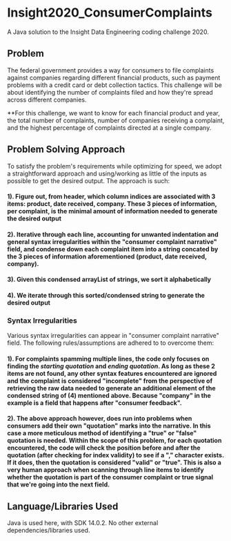 # Insight2020_ConsumerComplaints
A Java solution to the Insight Data Engineering coding challenge 2020. 

## Problem
The federal government provides a way for consumers to file complaints against companies regarding different financial products, such as payment problems with a credit card or debt collection tactics. This challenge will be about identifying the number of complaints filed and how they're spread across different companies. 

**For this challenge, we want to know for each financial product and year, the total number of complaints, number of companies receiving a complaint, and the highest percentage of complaints directed at a single company.

## Problem Solving Approach
To satisfy the problem's requirements while optimizing for speed, we adopt a straightforward approach and using/working as little of the inputs as possible to get the desired output. The approach is such:
#### 1). Figure out, from header, which column indices are associated with 3 items: product, date received, company. These 3 pieces of information, per complaint, is the minimal amount of information needed to generate the desired output
#### 2). Iterative through each line, accounting for unwanted indentation and general syntax irregularities within the "consumer complaint narrative" field, and condense down each complaint item into a string concated by the 3 pieces of information aforementioned (product, date received, company).
#### 3). Given this condensed arrayList of strings, we sort it alphabetically
#### 4). We iterate through this sorted/condensed string to generate the desired output
### Syntax Irregularities
Various syntax irregularities can appear in "consumer complaint narrative" field. The following rules/assumptions are adhered to to overcome them:
#### 1). For complaints spamming multiple lines, the code only focuses on finding the *starting quotation* and *ending quotation*. As long as these 2 items are not found, any other syntax features encountered are ignored and the complaint is considered "incomplete" from the perspective of retrieving the raw data needed to generate an additional element of the condensed string of (4) mentioned above. Because "company" in the example is a field that happens after "consumer feedback".
#### 2). The above approach however, does run into problems when consumers add their own "quotation" marks into the narrative. In this case a more meticulous method of identifying a "true" or "false" quotation is needed. Within the scope of this problem, for each quotation encountered, the code will check the position before and after the quotation (after checking for index validity) to see if a "," character exists. If it does, then the quotation is considered "valid" or "true". This is also a very human approach when scanning through line items to identify whether the quotation is part of the consumer complaint or true signal that we're going into the next field.


## Language/Libraries Used
Java is used here, with SDK 14.0.2. No other external dependencies/libraries used.
